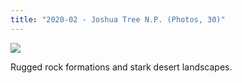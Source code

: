 ```yaml
---
title: "2020-02 - Joshua Tree N.P. (Photos, 30)"
---
```


[![](
https://lh3.googleusercontent.com/jjKOtd4xNIGzeTyc4e4oAIDN9Z3LJFi3M5iVXGOCfNlDUqQpVb68KfUrMa6bCDxxn5qqr1YNtpux5pBZ6Mk=w400-no-tmp.jpg
)](
https://photos.app.goo.gl/sXsizRbM6mCF8Jtb6
)  

Rugged rock formations and stark desert landscapes.
